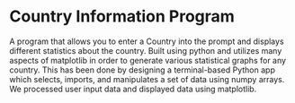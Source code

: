 # Country Information Program
A program that allows you to enter a Country into the prompt and displays different statistics about the country. Built using python and utilizes many aspects of matplotlib in order to generate various statistical graphs for any country. This has been done by designing a terminal-based Python app which selects, imports, and manipulates a set of data using numpy arrays.
We processed user input data and displayed data using matplotlib.



